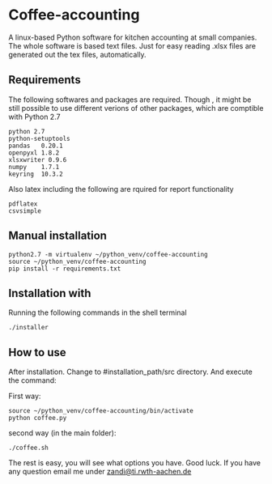 # Coffee-accounting
A linux-based Python software for kitchen accounting at small companies.
The whole software is based text files. Just for easy reading .xlsx files are generated out the tex files, automatically.

## Requirements
The following softwares and packages are required. Though , it might be still possible to use different verions of other packages, which are comptible with Python 2.7

    python 2.7
    python-setuptools
    pandas   0.20.1
    openpyxl 1.8.2
    xlsxwriter 0.9.6
    numpy    1.7.1
    keyring  10.3.2
    
Also latex including the following are rquired for report functionality

    pdflatex
    csvsimple
    
## Manual installation

    python2.7 -m virtualenv ~/python_venv/coffee-accounting    
    source ~/python_venv/coffee-accounting
    pip install -r requirements.txt   
    
    
## Installation with 
Running the following commands in the shell terminal
    
    ./installer
    
## How to use
After installation. Change to #installation_path/src directory. And execute the command:    

First way: 
    
    source ~/python_venv/coffee-accounting/bin/activate
    python coffee.py
        
second way (in the main folder):

    ./coffee.sh

The rest is easy, you will see what options you have. Good luck. If you have any question email me under zandi@ti.rwth-aachen.de
    
